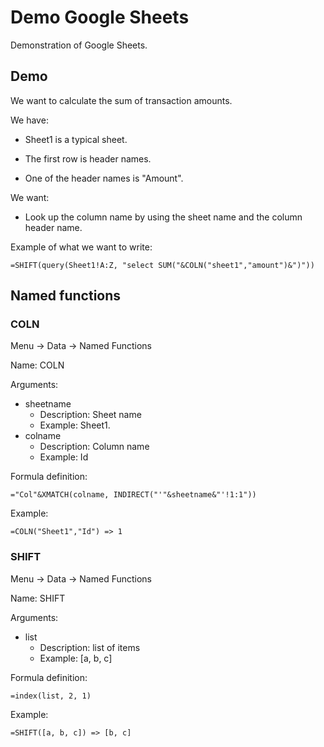 # Demo Google Sheets

Demonstration of Google Sheets.


## Demo

We want to calculate the sum of transaction amounts.

We have:

* Sheet1 is a typical sheet. 
  
* The first row is header names. 

* One of the header names is "Amount".

We want:

* Look up the column name by using the sheet name and the column header name.

Example of what we want to write:

```
=SHIFT(query(Sheet1!A:Z, "select SUM("&COLN("sheet1","amount")&")"))
```

## Named functions


### COLN

Menu → Data → Named Functions

Name: COLN

Arguments:

* sheetname
  * Description: Sheet name
  * Example: Sheet1.
* colname 
  * Description: Column name
  * Example: Id

Formula definition:

```
="Col"&XMATCH(colname, INDIRECT("'"&sheetname&"'!1:1"))
```

Example:

```
=COLN("Sheet1","Id") => 1
```

### SHIFT

Menu → Data → Named Functions

Name: SHIFT

Arguments: 

* list
  * Description: list of items
  * Example: [a, b, c]

Formula definition:

```
=index(list, 2, 1)
```

Example:

```
=SHIFT([a, b, c]) => [b, c]
```

